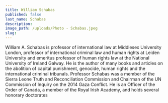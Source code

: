 ```yaml
---
title: William Schabas
published: false
last_name: Schabas
description:
image_path: /uploads/Photo - Schabas.jpeg
slug:
---
```



William A. Schabas is professor of international law at Middlesex University London, professor of international criminal law and human rights at Leiden University and emeritus professor of human rights law at the National University of Ireland Galway. He is the author of many books and articles on the abolition of capital punishment, genocide, human rights and the international criminal tribunals. Professor Schabas was a member of the Sierra Leone Truth and Reconciliation Commission and Chairman of the UN Commission of Inquiry on the 2014 Gaza Conflict. He is an Officer of the Order of Canada, a member of the Royal Irish Academy, and holds several honorary doctorates